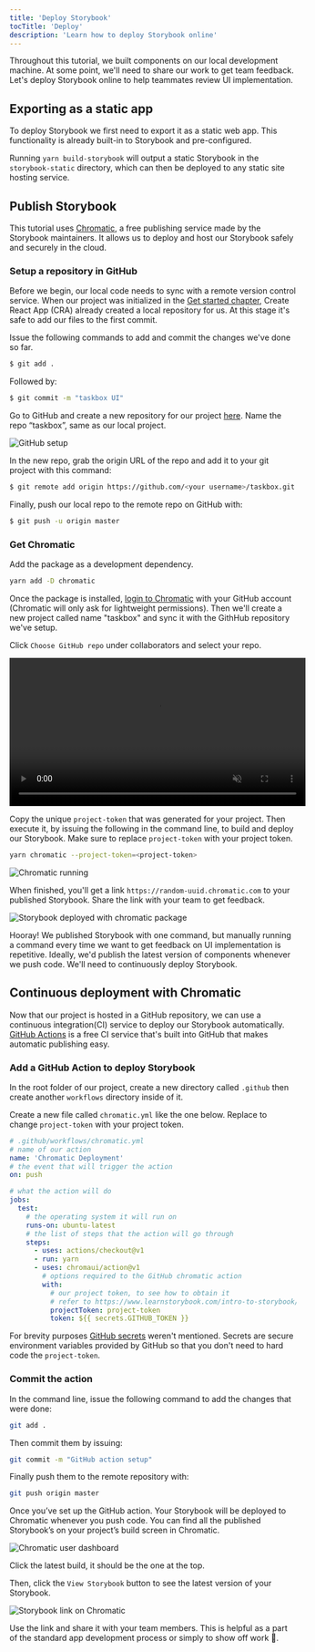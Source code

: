 ```yaml
---
title: 'Deploy Storybook'
tocTitle: 'Deploy'
description: 'Learn how to deploy Storybook online'
---
```


Throughout this tutorial, we built components on our local development machine. At some point, we'll need to share our work to get team feedback. Let's deploy Storybook online to help teammates review UI implementation.

## Exporting as a static app

To deploy Storybook we first need to export it as a static web app. This functionality is already built-in to Storybook and pre-configured.

Running `yarn build-storybook` will output a static Storybook in the `storybook-static` directory, which can then be deployed to any static site hosting service.

## Publish Storybook

This tutorial uses <a href="https://www.chromatic.com/">Chromatic</a>, a free publishing service made by the Storybook maintainers. It allows us to deploy and host our Storybook safely and securely in the cloud.

### Setup a repository in GitHub

Before we begin, our local code needs to sync with a remote version control service. When our project was initialized in the [Get started chapter](/react/en/get-started/), Create React App (CRA) already created a local repository for us. At this stage it's safe to add our files to the first commit.

Issue the following commands to add and commit the changes we've done so far.

```bash
$ git add .
```

Followed by:

```bash
$ git commit -m "taskbox UI"
```

Go to GitHub and create a new repository for our project [here](https://github.com/new). Name the repo “taskbox”, same as our local project.

![GitHub setup](/intro-to-storybook/github-create-taskbox.png)

In the new repo, grab the origin URL of the repo and add it to your git project with this command:

```bash
$ git remote add origin https://github.com/<your username>/taskbox.git
```

Finally, push our local repo to the remote repo on GitHub with:

```bash
$ git push -u origin master
```

### Get Chromatic

Add the package as a development dependency.

```bash
yarn add -D chromatic
```

Once the package is installed, [login to Chromatic](https://www.chromatic.com/start) with your GitHub account (Chromatic will only ask for lightweight permissions). Then we'll create a new project called name "taskbox" and sync it with the GithHub repository we've setup.

Click `Choose GitHub repo` under collaborators and select your repo.

<video autoPlay muted playsInline loop style="width:520px; margin: 0 auto;">
  <source
    src="/intro-to-storybook/chromatic-setup-learnstorybook.mp4"
    type="video/mp4"
  />
</video>

Copy the unique `project-token` that was generated for your project. Then execute it, by issuing the following in the command line, to build and deploy our Storybook. Make sure to replace `project-token` with your project token.

```bash
yarn chromatic --project-token=<project-token>
```

![Chromatic running](/intro-to-storybook/chromatic-manual-storybook-console-log.png)

When finished, you'll get a link `https://random-uuid.chromatic.com` to your published Storybook. Share the link with your team to get feedback.

![Storybook deployed with chromatic package](/intro-to-storybook/chromatic-manual-storybook-deploy.png)

Hooray! We published Storybook with one command, but manually running a command every time we want to get feedback on UI implementation is repetitive. Ideally, we'd publish the latest version of components whenever we push code. We'll need to continuously deploy Storybook.

## Continuous deployment with Chromatic

Now that our project is hosted in a GitHub repository, we can use a continuous integration(CI) service to deploy our Storybook automatically. [GitHub Actions](https://github.com/features/actions) is a free CI service that's built into GitHub that makes automatic publishing easy.

### Add a GitHub Action to deploy Storybook

In the root folder of our project, create a new directory called `.github` then create another `workflows` directory inside of it.

Create a new file called `chromatic.yml` like the one below. Replace to change `project-token` with your project token.

```yaml
# .github/workflows/chromatic.yml
# name of our action
name: 'Chromatic Deployment'
# the event that will trigger the action
on: push

# what the action will do
jobs:
  test:
    # the operating system it will run on
    runs-on: ubuntu-latest
    # the list of steps that the action will go through
    steps:
      - uses: actions/checkout@v1
      - run: yarn
      - uses: chromaui/action@v1
        # options required to the GitHub chromatic action
        with:
          # our project token, to see how to obtain it
          # refer to https://www.learnstorybook.com/intro-to-storybook/react/en/deploy/
          projectToken: project-token
          token: ${{ secrets.GITHUB_TOKEN }}
```

<div class="aside"><p>For brevity purposes <a href="https://help.github.com/en/actions/configuring-and-managing-workflows/creating-and-storing-encrypted-secrets">GitHub secrets</a> weren't mentioned. Secrets are secure environment variables provided by GitHub so that you don't need to hard code the <code>project-token</code>.</p></div>

### Commit the action

In the command line, issue the following command to add the changes that were done:

```bash
git add .
```

Then commit them by issuing:

```bash
git commit -m "GitHub action setup"
```

Finally push them to the remote repository with:

```bash
git push origin master
```

Once you’ve set up the GitHub action. Your Storybook will be deployed to Chromatic whenever you push code. You can find all the published Storybook’s on your project’s build screen in Chromatic.

![Chromatic user dashboard](/intro-to-storybook/chromatic-user-dashboard.png)

Click the latest build, it should be the one at the top.

Then, click the `View Storybook` button to see the latest version of your Storybook.

![Storybook link on Chromatic](/intro-to-storybook/chromatic-build-storybook-link.png)

<!--
And that's it, all is required is to commit and push the changes to our repository and we've successfully automated our Storybook deployment
 -->

Use the link and share it with your team members. This is helpful as a part of the standard app development process or simply to show off work 💅.
